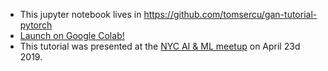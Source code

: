 * This jupyter notebook lives in https://github.com/tomsercu/gan-tutorial-pytorch
* [Launch on Google Colab!](https://colab.research.google.com/github/tomsercu/gan-tutorial-pytorch/blob/master/2019-04-23%20GAN%20Tutorial.ipynb)
* This tutorial was presented at the [NYC AI & ML meetup](https://www.meetup.com/NYC-Artificial-Intelligence-Machine-Learning/events/260064765/) on April 23d 2019.
